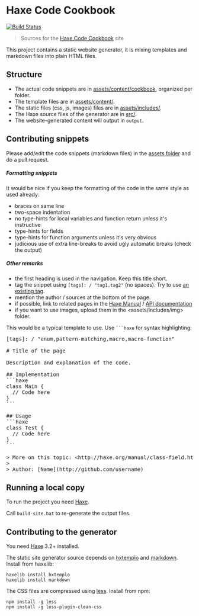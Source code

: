 # Haxe Code Cookbook

[![Build Status](https://travis-ci.org/HaxeFoundation/code-cookbook.svg?branch=master)](https://travis-ci.org/HaxeFoundation/code-cookbook)

> Sources for the [Haxe Code Cookbook](http://code.haxe.org) site

This project contains a static website generator, it is mixing templates and markdown files into plain HTML files.

## Structure

 * The actual code snippets are in [assets/content/cookbook](assets/content/cookbook), organized per folder.
 * The template files are in [assets/content/](assets/content).
 * The static files (css, js, images) files are in [assets/includes/](assets/includes).
 * The Haxe source files of the generator are in [src/](src).
 * The website-generated content will output in `output`.

## Contributing snippets

Please add/edit the code snippets (markdown files) in the [assets folder](assets/content/cookbook) and do a pull request.

##### Formatting snippets

It would be nice if you keep the formatting of the code in the same style as used already:

 * braces on same line
 * two-space indentation
 * no type-hints for local variables and function return unless it's instructive
 * type-hints for fields
 * type-hints for function arguments unless it's very obvious
 * judicious use of extra line-breaks to avoid ugly automatic breaks (check the output)

##### Other remarks
 
 * the first heading is used in the navigation. Keep this title short.
 * tag the snippet using `[tags]: / "tag1,tag2"` (no spaces). Try to use [an existing tag](http://code.haxe.org/).
 * mention the author / sources at the bottom of the page.
 * if possible, link to related pages in the [Haxe Manual](http://haxe.org/manual) / [API documentation](http://api.haxe.org)
 * if you want to use images, upload them in the <assets/includes/img> folder.

This would be a typical template to use. Use <code>```haxe</code> for syntax highlighting:
 
<pre>
&lbrack;tags&rbrack;: / "enum,pattern-matching,macro,macro-function"

# Title of the page

Description and explanation of the code.

## Implementation
&grave;&grave;&grave;haxe
class Main {
  // Code here
}
&grave;&grave;&grave;

## Usage
&grave;&grave;&grave;haxe
class Test {
  // Code here
}
&grave;&grave;&grave;

&gt; More on this topic: &lt;http://haxe.org/manual/class-field.html&gt;
&gt; 
&gt; Author: &lbrack;Name&rbrack;(http://github.com/username)
</pre>

## Running a local copy

To run the project you need [Haxe](http://haxe.org).

Call `build-site.bat` to re-generate the output files.

## Contributing to the generator

You need [Haxe](http://haxe.org) 3.2+ installed.

The static site generator source depends on [hxtemplo](http://lib.haxe.org/p/hxtemplo) and [markdown](http://lib.haxe.org/p/markdown).
Install from haxelib:
```
haxelib install hxtemplo
haxelib install markdown
```
The CSS files are compressed using [less](http://lesscss.org/#using-less). 
Install from npm:
```
npm install -g less
npm install -g less-plugin-clean-css
```
